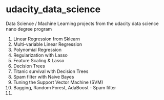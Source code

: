 # udacity_data_science

Data Science / Machine Learning 
projects from the udacity data science nano degree program

01. Linear Regression from Sklearn
02. Multi-variable Linear Regression
03. Polynomial Regression
04. Regularization with Lasso
05. Feature Scaling & Lasso
06. Decision Trees
07. Titanic survival with Decision Trees
08. Spam filter with Naive Bayes
09. Tuning the Support Vector Machine (SVM)
10. Bagging, Random Forest, AdaBoost - Spam filter
11. 
